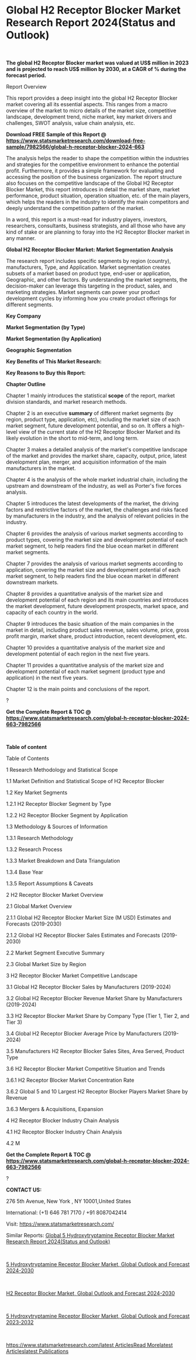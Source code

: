 <h1>Global H2 Receptor Blocker Market Research Report 2024(Status and Outlook)</h1><br/><p><strong>The global H2 Receptor Blocker market was valued at US$ million in 2023 and is projected to reach US$ million by 2030, at a <strong>CAGR</strong> of % during the forecast period.</strong></p>
 
 
 
 <p>Report Overview</p>
 
 
 
 <p>This report provides a deep insight into the global H2 Receptor Blocker market covering all its essential aspects. This ranges from a macro overview of the market to micro details of the market size, competitive landscape, development trend, niche market, key market drivers and challenges, SWOT analysis, value chain analysis, etc.</p>
 
 
 
 <p><strong>Download FREE Sample of this Report @ <a href="https://www.statsmarketresearch.com/download-free-sample/7982566/global-h-receptor-blocker-2024-663">https://www.statsmarketresearch.com/download-free-sample/7982566/global-h-receptor-blocker-2024-663</a></strong></p>
 
 
 
 <p>The analysis helps the reader to shape the competition within the industries and strategies for the competitive environment to enhance the potential profit. Furthermore, it provides a simple framework for evaluating and accessing the position of the business organization. The report structure also focuses on the competitive landscape of the Global H2 Receptor Blocker Market, this report introduces in detail the market share, market performance, product situation, operation situation, etc. of the main players, which helps the readers in the industry to identify the main competitors and deeply understand the competition pattern of the market.</p>
 
 
 
 <p>In a word, this report is a must-read for industry players, investors, researchers, consultants, business strategists, and all those who have any kind of stake or are planning to foray into the H2 Receptor Blocker market in any manner.</p>
 
 
 
 <p><strong>Global H2 Receptor Blocker Market: Market Segmentation Analysis</strong></p>
 
 
 
 <p>The research report includes specific segments by region (country), manufacturers, Type, and Application. Market segmentation creates subsets of a market based on product type, end-user or application, Geographic, and other factors. By understanding the market segments, the decision-maker can leverage this targeting in the product, sales, and marketing strategies. Market segments can power your product development cycles by informing how you create product offerings for different segments.</p>
 
 
 
 <p><strong>Key Company</strong></p>
 
 
 
 <p><strong>Market Segmentation (by Type)</strong></p>
 
 
 
 <p><strong>Market Segmentation (<strong>by Application</strong>)</strong></p>
 
 
 
 <p><strong>Geographic Segmentation</strong></p>
 
 
 
 <p><strong>Key Benefits of This Market Research:</strong></p>
 
 
 
 <p><strong>Key <strong>Reasons to Buy</strong> this Report:</strong></p>
 
 
 
 <p><strong>Chapter Outline</strong></p>
 
 
 
 <p>Chapter 1 mainly introduces the statistical <strong>scope</strong> of the report, market division standards, and market research methods.</p>
 
 
 
 <p>Chapter 2 is an executive <strong>summary</strong> of different market segments (by region, product type, application, etc), including the market size of each market segment, future development potential, and so on. It offers a high-level view of the current state of the H2 Receptor Blocker Market and its likely evolution in the short to mid-term, and long term.</p>
 
 
 
 <p>Chapter 3 makes a detailed analysis of the market&#39;s competitive landscape of the market and provides the market share, capacity, output, price, latest development plan, merger, and acquisition information of the main manufacturers in the market.</p>
 
 
 
 <p>Chapter 4 is the analysis of the whole market industrial chain, including the upstream and downstream of the industry, as well as Porter&#39;s five forces analysis.</p>
 
 
 
 <p>Chapter 5 introduces the latest developments of the market, the driving factors and restrictive factors of the market, the challenges and risks faced by manufacturers in the industry, and the analysis of relevant policies in the industry.</p>
 
 
 
 <p>Chapter 6 provides the analysis of various market segments according to product types, covering the market size and development potential of each market segment, to help readers find the blue ocean market in different market segments.</p>
 
 
 
 <p>Chapter 7 provides the analysis of various market segments according to application, covering the market size and development potential of each market segment, to help readers find the blue ocean market in different downstream markets.</p>
 
 
 
 <p>Chapter 8 provides a quantitative analysis of the market size and development potential of each region and its main countries and introduces the market development, future development prospects, market space, and capacity of each country in the world.</p>
 
 
 
 <p>Chapter 9 introduces the basic situation of the main companies in the market in detail, including product sales revenue, sales volume, price, gross profit margin, market share, product introduction, recent development, etc.</p>
 
 
 
 <p>Chapter 10 provides a quantitative analysis of the market size and development potential of each region in the next five years.</p>
 
 
 
 <p>Chapter 11 provides a quantitative analysis of the market size and development potential of each market segment (product type and application) in the next five years.</p>
 
 
 
 <p>Chapter 12 is the main points and conclusions of the report.</p>
 
 
 
 <p>? </p>
 
 
 
 <div><b>Get the Complete Report & TOC @ <a href="https://www.statsmarketresearch.com/global-h-receptor-blocker-2024-663-7982566">https://www.statsmarketresearch.com/global-h-receptor-blocker-2024-663-7982566</a></b></div>
 
 
 
 <p><br />
 
 <b>Table of content</b></p>
 
 
 
 <p>Table of Contents<br />
 
 1 Research Methodology and Statistical Scope<br />
 
 1.1 Market Definition and Statistical Scope of H2 Receptor Blocker<br />
 
 1.2 Key Market Segments<br />
 
 1.2.1 H2 Receptor Blocker Segment by Type<br />
 
 1.2.2 H2 Receptor Blocker Segment by Application<br />
 
 1.3 Methodology & Sources of Information<br />
 
 1.3.1 Research Methodology<br />
 
 1.3.2 Research Process<br />
 
 1.3.3 Market Breakdown and Data Triangulation<br />
 
 1.3.4 Base Year<br />
 
 1.3.5 Report Assumptions & Caveats<br />
 
 2 H2 Receptor Blocker Market Overview<br />
 
 2.1 Global Market Overview<br />
 
 2.1.1 Global H2 Receptor Blocker Market Size (M USD) Estimates and Forecasts (2019-2030)<br />
 
 2.1.2 Global H2 Receptor Blocker Sales Estimates and Forecasts (2019-2030)<br />
 
 2.2 Market Segment Executive Summary<br />
 
 2.3 Global Market Size by Region<br />
 
 3 H2 Receptor Blocker Market Competitive Landscape<br />
 
 3.1 Global H2 Receptor Blocker Sales by Manufacturers (2019-2024)<br />
 
 3.2 Global H2 Receptor Blocker Revenue Market Share by Manufacturers (2019-2024)<br />
 
 3.3 H2 Receptor Blocker Market Share by Company Type (Tier 1, Tier 2, and Tier 3)<br />
 
 3.4 Global H2 Receptor Blocker Average Price by Manufacturers (2019-2024)<br />
 
 3.5 Manufacturers H2 Receptor Blocker Sales Sites, Area Served, Product Type<br />
 
 3.6 H2 Receptor Blocker Market Competitive Situation and Trends<br />
 
 3.6.1 H2 Receptor Blocker Market Concentration Rate<br />
 
 3.6.2 Global 5 and 10 Largest H2 Receptor Blocker Players Market Share by Revenue<br />
 
 3.6.3 Mergers & Acquisitions, Expansion<br />
 
 4 H2 Receptor Blocker Industry Chain Analysis<br />
 
 4.1 H2 Receptor Blocker Industry Chain Analysis<br />
 
 4.2 M</p>
 
 
 
 <div><b>Get the Complete Report & TOC @ <a href="https://www.statsmarketresearch.com/global-h-receptor-blocker-2024-663-7982566">https://www.statsmarketresearch.com/global-h-receptor-blocker-2024-663-7982566</a></b></div>
 
 
 
 <p>? </p>
 
 
 
 <p><b>CONTACT US:</b><br />
 
 276 5th Avenue, New York , NY 10001,United States<br />
 
 International: (+1) 646 781 7170 / +91 8087042414<br />
 
 Visit: <a href="https://www.statsmarketresearch.com/">https://www.statsmarketresearch.com/</a><br />
 
 Similar Reports: <a href="https://www.statsmarketresearch.com/global-h-receptor-blocker-2024-663-7982566">Global 5 Hydroxytryptamine Receptor Blocker Market Research Report 2024(Status and Outlook)</a><br />
 
 <br />
 
 <a href="https://www.statsmarketresearch.com/global-h-receptor-blocker-2024-663-7982566">5 Hydroxytryptamine Receptor Blocker Market, Global Outlook and Forecast 2024-2030</a><br />
 
 <br />
 
 <a href="https://www.statsmarketresearch.com/global-h-receptor-blocker-2024-663-7982566">H2 Receptor Blocker Market, Global Outlook and Forecast 2024-2030</a><br />
 
 <br />
 
 <a href="https://www.statsmarketresearch.com/global-h-receptor-blocker-2024-663-7982566">5 Hydroxytryptamine Receptor Blocker Market, Global Outlook and Forecast 2023-2032</a><br />
 
 <br />
 
 <a href="https://gyeongbokgung.com">https://www.statsmarketresearch.com/</a><a href="https://hallyeomaritime.com">latest Articles</a><a href="https://jingwansa.com">Read More</a><a href="https://nguoiviet.jp/">latest Articles</a><a href="https://www.intelmarketresearch.com/">latest Publications</a></p>